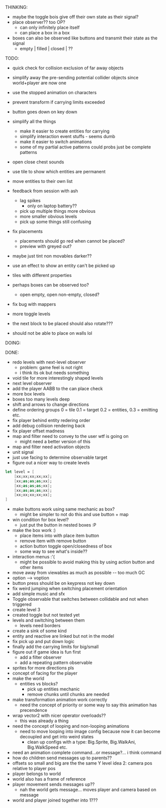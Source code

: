 ﻿THINKING:
- maybe the toggle bois give off their own state as their signal?
- place observer?? too OP?
	- can only infinitely place itself
	- can place a box in a box
- boxes can also be observed like buttons and transmit their state as the signal
	- empty | filled | closed | ??


TODO:
- quick check for collision exclusion of far away objects
- simplify away the pre-sending potential collider objects since world+player are now one
- use the stopped animation on characters
- prevent transform if carrying limits exceeded
- button goes down on key down
- simplify all the things
	- make it easier to create entities for carrying
	- simplify interaction event stuffs - seems dumb
	- make it easier to switch animations
	- some of my partial active patterns could probs just be complete patterns
- open close chest sounds
- use tile to show which entities are permanent
- move entities to their own list
- feedback from session with ash
	- lag spikes
		- only on laptop battery??
	- pick up multiple things more obvious
	- more smaller obvious levels
	- pick up some things still confusing
- fix placements
	- placements should go red when cannot be placed?
	- preview with greyed out?
- maybe just tint non movables darker??
- use an effect to show an entity can't be picked up 
- tiles with different properties
- perhaps boxes can be observed too?
	- open empty, open non-empty, closed?
- fix bug with mappers
- more toggle levels
- the next block to be placed should also rotate???

- should not be able to place on walls lol

DOING:

DONE:
- redo levels with next-level observer
	- problem: game feel is not right
	- i think its ok but needs something 
- void tile for more interestingly shaped levels
- next level observer
- add the player AABB to the can place check
- more box levels
- boxes too many levels deep
- shift and arrows to change directions
- define ordering groups 0 = tile 0.1 = target 0.2 = entities, 0.3 = emitting etc.
- fix player behind entity redering order
- add debug collision rendering back
- fix player offset madness
- map and filter need to convey to the user wtf is going on
	- might need a better version of this
- map and filter need activation objects
- unit signal
- just use facing to determine observable target
- figure out a nicer way to create levels

```fsharp
let level = [
	[xx;xx;xx;xx;xx];
	[xx;as;as;as;xx];
	[xx;as;as;as;xx];
	[xx;as;as;as;xx];
	[xx;xx;xx;xx;xx];
]
```
- make buttons work using same mechanic as box?
	- might be simpler to not do this and use button + map
- win condition for box level?
	- just put the button in nested boxes :P
- make the box work :)
	- place items into with place item button
	- remove item with remove button
	- action button toggle open/closedness of box
	- some way to see what's inside??
- interaction menus :'(
	- might be possible to avoid making this by using action button and other items
- move away from viewables as much as possible -- too much GC
- option --> voption
- button press should be on keypress not key down
- fix weird jumping when switching placement orientation
- add simple music and sfx
- Toggle observable that switches between collidable and not when triggered
- create level 3
- created toggle but not tested yet
- levels and switching between them
	- levels need borders
- create a sink of some kind
- entity and reactive are linked but not in the model
- fix pick up and put down logic
- finally add the carrying limits for big/small
- figure out if game idea is fun first
	- add a filter observer
	- add a repeating pattern observable
- sprites for more directions pls
- concept of facing for the player
- make the world
	- entities vs blocks?
		- pick up entities mechanic
		- remove chunks until chunks are needed
- make transformation animation work correctly
	- need the concept of priority or some way to say this animation has precendence
- wrap vector2 with nicer operator overloads??
	- this was already a thing
- need the concept of looping and non-looping animations
	- need to move looping into image config because now it can become decoupled and get into weird states
		- clean up configs with a type: Big.Sprite, Big.WalkAni, Big.WalkSpeed etc.
- need an animation complete command...or message?... i think command
- how do children send messages up to parents??
- offsets so small and big are the the same Y level
idea 2: camera pos relative to player pos
- player belongs to world
- world also has a frame of reference
- player movement sends messages up??
	- nah the world gets message... moves player and camera based on message
- world and player joined together into 1???



